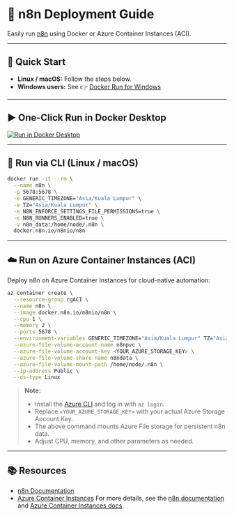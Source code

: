 
# 🧩 n8n Deployment Guide

Easily run [n8n](https://n8n.io) using Docker or Azure Container Instances (ACI).

---

## 🚀 Quick Start

- **Linux / macOS:** Follow the steps below.
- **Windows users:** See 👉 [Docker Run for Windows](./docker_run_for_windows.md)

---

## ▶️ One-Click Run in Docker Desktop

[![Run in Docker Desktop](https://img.shields.io/badge/Run%20in-Docker%20Desktop-blue.svg?logo=docker)](https://open.docker.com/dashboard/run?image=docker.n8n.io/n8nio/n8n&name=n8n&ports=5678:5678&env=GENERIC_TIMEZONE=Asia%2FKuala%20Lumpur&env=TZ=Asia%2FKuala%20Lumpur&env=N8N_ENFORCE_SETTINGS_FILE_PERMISSIONS=true&env=N8N_RUNNERS_ENABLED=true&volume=n8n_data:/home/node/.n8n)

---

## 🐳 Run via CLI (Linux / macOS)

```bash
docker run -it --rm \
  --name n8n \
  -p 5678:5678 \
  -e GENERIC_TIMEZONE="Asia/Kuala Lumpur" \
  -e TZ="Asia/Kuala Lumpur" \
  -e N8N_ENFORCE_SETTINGS_FILE_PERMISSIONS=true \
  -e N8N_RUNNERS_ENABLED=true \
  -v n8n_data:/home/node/.n8n \
  docker.n8n.io/n8nio/n8n
```

---

## ☁️ Run on Azure Container Instances (ACI)

Deploy n8n on Azure Container Instances for cloud-native automation:

```bash
az container create \
  --resource-group rgACI \
  --name n8n \
  --image docker.n8n.io/n8nio/n8n \
  --cpu 1 \
  --memory 2 \
  --ports 5678 \
  --environment-variables GENERIC_TIMEZONE="Asia/Kuala Lumpur" TZ="Asia/Kuala Lumpur" N8N_ENFORCE_SETTINGS_FILE_PERMISSIONS=true N8N_RUNNERS_ENABLED=true \
  --azure-file-volume-account-name n8npvc \
  --azure-file-volume-account-key <YOUR_AZURE_STORAGE_KEY> \
  --azure-file-volume-share-name n8ndata \
  --azure-file-volume-mount-path /home/node/.n8n \
  --ip-address Public \
  --os-type Linux
```

> **Note:**
> - Install the [Azure CLI](https://docs.microsoft.com/en-us/cli/azure/install-azure-cli) and log in with `az login`.
> - Replace `<YOUR_AZURE_STORAGE_KEY>` with your actual Azure Storage Account Key.
> - The above command mounts Azure File storage for persistent n8n data.
> - Adjust CPU, memory, and other parameters as needed.

---

## 📚 Resources

- [n8n Documentation](https://docs.n8n.io/)
- [Azure Container Instances](https://learn.microsoft.com/en-us/azure/container-instances/)
For more details, see the [n8n documentation](https://docs.n8n.io/) and [Azure Container Instances docs](https://learn.microsoft.com/en-us/azure/container-instances/).
